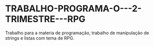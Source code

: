 # TRABALHO-PROGRAMA-O---2-TRIMESTRE---RPG
Trabalho para a materia de programação, trabalho de manipulação de strings e listas com tema de RPG.
